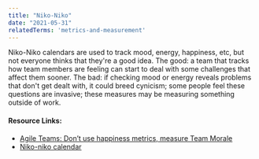 ```yaml
---
title: "Niko-Niko"
date: "2021-05-31"
relatedTerms: 'metrics-and-measurement'
---
```


Niko-Niko calendars are used to track mood, energy, happiness, etc, but not everyone thinks that they're a good idea. The good: a team that tracks how team members are feeling can start to deal with some challenges that affect them sooner. The bad: if checking mood or energy reveals problems that don't get dealt with, it could breed cynicism; some people feel these questions are invasive; these measures may be measuring something outside of work.

#### Resource Links:

- [Agile Teams: Don’t use happiness metrics, measure Team Morale](https://medium.com/the-liberators/agile-teams-dont-use-happiness-metrics-measure-team-morale-3050b339d8af)
- [Niko-niko calendar](https://sites.google.com/view/niko-niko-calendar/home/en)

